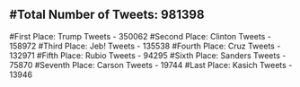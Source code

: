 #Total Number of Tweets: 981398 
---
#First Place: Trump Tweets - 350062
#Second Place: Clinton Tweets - 158972
#Third Place: Jeb! Tweets - 135538
#Fourth Place: Cruz Tweets - 132971
#Fifth Place: Rubio Tweets - 94295
#Sixth Place: Sanders Tweets - 75870
#Seventh Place: Carson Tweets - 19744
#Last Place: Kasich Tweets - 13946
